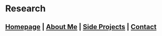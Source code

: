 # Research

## [Homepage](https://ctmurphey.github.io) | [About Me](https://ctmurphey.github.io/about) | [Side Projects](https://ctmurphey.github.io/projects) | [Contact](http://ctmurphey.github.io/contact)
